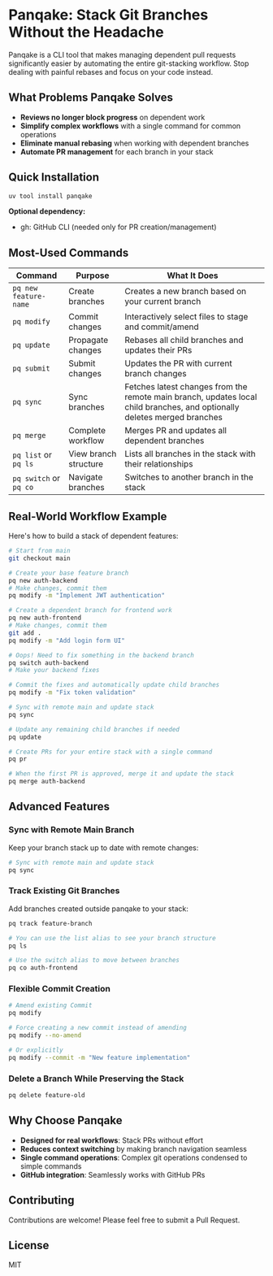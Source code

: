 # Panqake: Stack Git Branches Without the Headache

Panqake is a CLI tool that makes managing dependent pull requests significantly easier by automating the entire git-stacking workflow. Stop dealing with painful rebases and focus on your code instead.

## What Problems Panqake Solves

- **Reviews no longer block progress** on dependent work
- **Simplify complex workflows** with a single command for common operations
- **Eliminate manual rebasing** when working with dependent branches
- **Automate PR management** for each branch in your stack

## Quick Installation

```bash
uv tool install panqake
```

**Optional dependency:**
- gh: GitHub CLI (needed only for PR creation/management)

## Most-Used Commands

| Command | Purpose | What It Does |
|---------|---------|-------------|
| `pq new feature-name` | Create branches | Creates a new branch based on your current branch |
| `pq modify` | Commit changes | Interactively select files to stage and commit/amend |
| `pq update` | Propagate changes | Rebases all child branches and updates their PRs |
| `pq submit` | Submit changes | Updates the PR with current branch changes |
| `pq sync` | Sync branches | Fetches latest changes from the remote main branch, updates local child branches, and optionally deletes merged branches |
| `pq merge` | Complete workflow | Merges PR and updates all dependent branches |
| `pq list` or `pq ls` | View branch structure | Lists all branches in the stack with their relationships |
| `pq switch` or `pq co` | Navigate branches | Switches to another branch in the stack |

## Real-World Workflow Example

Here's how to build a stack of dependent features:

```bash
# Start from main
git checkout main

# Create your base feature branch
pq new auth-backend
# Make changes, commit them
pq modify -m "Implement JWT authentication"

# Create a dependent branch for frontend work
pq new auth-frontend
# Make changes, commit them
git add .
pq modify -m "Add login form UI"

# Oops! Need to fix something in the backend branch
pq switch auth-backend
# Make your backend fixes

# Commit the fixes and automatically update child branches
pq modify -m "Fix token validation"

# Sync with remote main and update stack
pq sync

# Update any remaining child branches if needed
pq update

# Create PRs for your entire stack with a single command
pq pr

# When the first PR is approved, merge it and update the stack
pq merge auth-backend
```

## Advanced Features

### Sync with Remote Main Branch

Keep your branch stack up to date with remote changes:

```bash
# Sync with remote main and update stack
pq sync
```

### Track Existing Git Branches

Add branches created outside panqake to your stack:

```bash
pq track feature-branch

# You can use the list alias to see your branch structure
pq ls

# Use the switch alias to move between branches
pq co auth-frontend
```

### Flexible Commit Creation

```bash
# Amend existing Commit
pq modify

# Force creating a new commit instead of amending
pq modify --no-amend

# Or explicitly
pq modify --commit -m "New feature implementation"
```

### Delete a Branch While Preserving the Stack

```bash
pq delete feature-old
```

## Why Choose Panqake

- **Designed for real workflows**: Stack PRs without effort
- **Reduces context switching** by making branch navigation seamless
- **Single command operations**: Complex git operations condensed to simple commands
- **GitHub integration**: Seamlessly works with GitHub PRs

## Contributing

Contributions are welcome! Please feel free to submit a Pull Request.

## License

MIT
